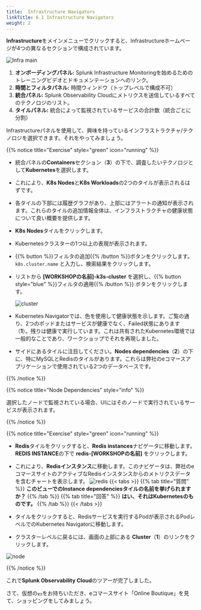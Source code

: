```yaml
---
title:  Infrastructure Navigators
linkTitle: 6.1 Infrastructure Navigators
weight: 2
---
```


**Infrastructure**をメインメニューでクリックすると、Infrastructureホームページが4つの異なるセクションで構成されています。

![Infra main](../images/infrastructure-main.png)

1. **オンボーディングパネル:** Splunk Infrastructure Monitoringを始めるためのトレーニングビデオとドキュメンテーションへのリンク。
2. **時間とフィルタパネル:** 時間ウィンドウ（トップレベルで構成不可）
3. **統合パネル:** Splunk Observability Cloudにメトリクスを送信しているすべてのテクノロジのリスト。
4. **タイルパネル:** 統合によって監視されているサービスの合計数（統合ごとに分割）

Infrastructureパネルを使用して、興味を持っているインフラストラクチャ/テクノロジを選択できます。それをやってみましょう。

{{% notice title="Exercise" style="green" icon="running" %}}

* 統合パネルの**Containers**セクション（**3**）の下で、調査したいテクノロジとして**Kubernetes**を選択します。
* これにより、**K8s Nodes**と**K8s Workloads**の2つのタイルが表示されるはずです。
* 各タイルの下部には履歴グラフがあり、上部にはアラートの通知が表示されます。これらのタイルの追加情報全体は、インフラストラクチャの健康状態について良い概要を提供します。
* **K8s Nodes**タイルをクリックします。
* Kubernetesクラスターの1つ以上の表現が表示されます。
* {{% button %}}フィルタの追加{{% /button %}}ボタンをクリックします。 `k8s.cluster.name` と入力し、検索結果をクリックします。
* リストから **[WORKSHOPの名前]-k3s-cluster** を選択し、{{% button style="blue" %}}フィルタの適用{{% /button %}} ボタンをクリックします。

  ![cluster](../images/k8s-cluster.png)

* Kubernetes Navigatorでは、色を使用して健康状態を示します。ご覧の通り、2つのポッドまたはサービスが健康でなく、Failed状態にあります（**1**）。残りは健康で実行しています。これは共有されたKubernetes環境では一般的なことであり、ワークショップでそれを再現しました。
* サイドにあるタイルに注目してください。**Nodes dependencies**（**2**）の下に、特にMySQLとRedisのタイルがあります。これらは弊社のeコマースアプリケーションで使用されている2つのデータベースです。

{{% /notice %}}

{{% notice title="Node Dependencies" style="info" %}}

選択したノードで監視されている場合、UIにはそのノードで実行されているサービスが表示されます。

{{% /notice %}}

{{% notice title="Exercise" style="green" icon="running" %}}

* **Redis**タイルをクリックすると、**Redis instances**ナビゲータに移動します。**REDIS INSTANCE**の下で **redis-[WORKSHOPの名前]** をクリックします。
* これにより、**Redisインスタンス**に移動します。このナビゲータは、弊社のeコマースサイトのアクティブなRedisインスタンスからのメトリクスデータを含むチャートを表示します。
  ![redis](../images/redis-2.png)
{{< tabs >}}
{{% tab title="質問" %}}
**このビューでのInstance dependenciesタイルの名前を挙げられますか？**
{{% /tab %}}
{{% tab title="回答" %}}
**はい、それはKubernetesのものです。**
{{% /tab %}}
{{< /tabs >}}

* タイルをクリックすると、Redisサービスを実行するPodが表示されるPodレベルでのKubernetes Navigatorに移動します。
* クラスターレベルに戻るには、画面の上部にある **Cluster**（**1**）のリンクをクリックします。

 ![node](../images/node-link.png)

{{% /notice %}}

これで**Splunk Observability Cloud**のツアーが完了しました。

さて、仮想の💶をお持ちいただき、eコマースサイト「Online Boutique」を見て、ショッピングをしてみましょう。

